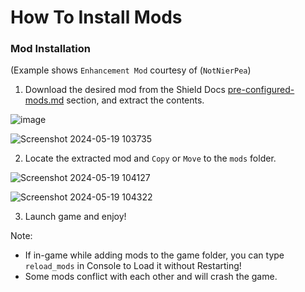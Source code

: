 # How To Install Mods

### Mod Installation

(Example shows `Enhancement Mod` courtesy of (`NotNierPea`)

1. Download the desired mod from the Shield Docs [pre-configured-mods.md](pre-configured-mods.md "mention") section, and extract the contents.

![image](https://github.com/WrekLess/shield-docs/assets/9027113/574abd63-db64-458f-a245-70528769df46)

![Screenshot 2024-05-19 103735](https://github.com/WrekLess/shield-docs/assets/9027113/e2a69a8a-4e29-4d63-9f90-8885fd893d60)

2. Locate the extracted mod and `Copy` or `Move` to the `mods` folder.

![Screenshot 2024-05-19 104127](https://github.com/WrekLess/shield-docs/assets/9027113/6e9b1204-8173-485d-acdb-d1cf31710845)

![Screenshot 2024-05-19 104322](https://github.com/WrekLess/shield-docs/assets/9027113/de4ba70e-a034-411f-84e1-20e91b47dbd6)

3. Launch game and enjoy!

Note:

* If in-game while adding mods to the game folder, you can type `reload_mods` in Console to Load it without Restarting!
* Some mods conflict with each other and will crash the game.
